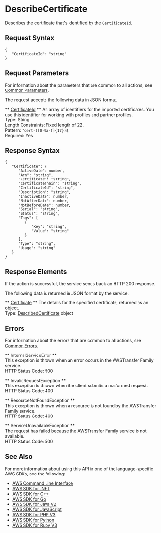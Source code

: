 # DescribeCertificate<a name="API_DescribeCertificate"></a>

Describes the certificate that's identified by the `CertificateId`\.

## Request Syntax<a name="API_DescribeCertificate_RequestSyntax"></a>

```
{
   "CertificateId": "string"
}
```

## Request Parameters<a name="API_DescribeCertificate_RequestParameters"></a>

For information about the parameters that are common to all actions, see [Common Parameters](CommonParameters.md)\.

The request accepts the following data in JSON format\.

 ** [CertificateId](#API_DescribeCertificate_RequestSyntax) **   <a name="TransferFamily-DescribeCertificate-request-CertificateId"></a>
An array of identifiers for the imported certificates\. You use this identifier for working with profiles and partner profiles\.  
Type: String  
Length Constraints: Fixed length of 22\.  
Pattern: `^cert-([0-9a-f]{17})$`   
Required: Yes

## Response Syntax<a name="API_DescribeCertificate_ResponseSyntax"></a>

```
{
   "Certificate": { 
      "ActiveDate": number,
      "Arn": "string",
      "Certificate": "string",
      "CertificateChain": "string",
      "CertificateId": "string",
      "Description": "string",
      "InactiveDate": number,
      "NotAfterDate": number,
      "NotBeforeDate": number,
      "Serial": "string",
      "Status": "string",
      "Tags": [ 
         { 
            "Key": "string",
            "Value": "string"
         }
      ],
      "Type": "string",
      "Usage": "string"
   }
}
```

## Response Elements<a name="API_DescribeCertificate_ResponseElements"></a>

If the action is successful, the service sends back an HTTP 200 response\.

The following data is returned in JSON format by the service\.

 ** [Certificate](#API_DescribeCertificate_ResponseSyntax) **   <a name="TransferFamily-DescribeCertificate-response-Certificate"></a>
The details for the specified certificate, returned as an object\.  
Type: [DescribedCertificate](API_DescribedCertificate.md) object

## Errors<a name="API_DescribeCertificate_Errors"></a>

For information about the errors that are common to all actions, see [Common Errors](CommonErrors.md)\.

 ** InternalServiceError **   
This exception is thrown when an error occurs in the AWSTransfer Family service\.  
HTTP Status Code: 500

 ** InvalidRequestException **   
This exception is thrown when the client submits a malformed request\.  
HTTP Status Code: 400

 ** ResourceNotFoundException **   
This exception is thrown when a resource is not found by the AWSTransfer Family service\.  
HTTP Status Code: 400

 ** ServiceUnavailableException **   
The request has failed because the AWSTransfer Family service is not available\.  
HTTP Status Code: 500

## See Also<a name="API_DescribeCertificate_SeeAlso"></a>

For more information about using this API in one of the language\-specific AWS SDKs, see the following:
+  [AWS Command Line Interface](https://docs.aws.amazon.com/goto/aws-cli/transfer-2018-11-05/DescribeCertificate) 
+  [AWS SDK for \.NET](https://docs.aws.amazon.com/goto/DotNetSDKV3/transfer-2018-11-05/DescribeCertificate) 
+  [AWS SDK for C\+\+](https://docs.aws.amazon.com/goto/SdkForCpp/transfer-2018-11-05/DescribeCertificate) 
+  [AWS SDK for Go](https://docs.aws.amazon.com/goto/SdkForGoV1/transfer-2018-11-05/DescribeCertificate) 
+  [AWS SDK for Java V2](https://docs.aws.amazon.com/goto/SdkForJavaV2/transfer-2018-11-05/DescribeCertificate) 
+  [AWS SDK for JavaScript](https://docs.aws.amazon.com/goto/AWSJavaScriptSDK/transfer-2018-11-05/DescribeCertificate) 
+  [AWS SDK for PHP V3](https://docs.aws.amazon.com/goto/SdkForPHPV3/transfer-2018-11-05/DescribeCertificate) 
+  [AWS SDK for Python](https://docs.aws.amazon.com/goto/boto3/transfer-2018-11-05/DescribeCertificate) 
+  [AWS SDK for Ruby V3](https://docs.aws.amazon.com/goto/SdkForRubyV3/transfer-2018-11-05/DescribeCertificate) 